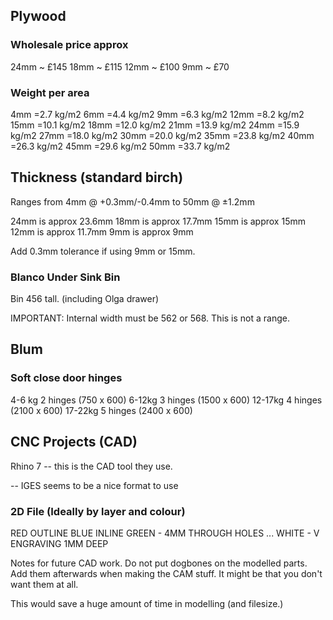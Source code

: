 ## Plywood

### Wholesale price approx

24mm ~ £145
18mm ~ £115
12mm ~ £100
9mm ~ £70

### Weight per area

4mm =2.7 kg/m2
6mm =4.4 kg/m2
9mm =6.3 kg/m2
12mm =8.2 kg/m2
15mm =10.1 kg/m2
18mm =12.0 kg/m2
21mm =13.9 kg/m2
24mm =15.9 kg/m2
27mm =18.0 kg/m2
30mm =20.0 kg/m2
35mm =23.8 kg/m2
40mm =26.3 kg/m2
45mm =29.6 kg/m2
50mm =33.7 kg/m2


## Thickness (standard birch)

Ranges from 4mm @ +0.3mm/-0.4mm to 50mm @ ±1.2mm

24mm is approx 23.6mm
18mm is approx 17.7mm
15mm is approx 15mm
12mm is approx 11.7mm
9mm is approx 9mm

Add 0.3mm tolerance if using 9mm or 15mm.


### Blanco Under Sink Bin

Bin 456 tall. (including Olga drawer)

IMPORTANT: Internal width must be 562 or 568. This is not a range.

## Blum

### Soft close door hinges

4-6 kg 2 hinges (750 x 600)
6-12kg 3 hinges (1500 x 600)
12-17kg 4 hinges (2100 x 600)
17-22kg 5 hinges (2400 x 600)


## CNC  Projects (CAD)

Rhino 7 -- this is the CAD tool they use. 

-- IGES seems to be a nice format to use

### 2D File (Ideally by layer and colour)

RED OUTLINE
BLUE INLINE
GREEN - 4MM THROUGH HOLES
...
WHITE - V ENGRAVING 1MM DEEP



Notes for future CAD work. Do not put dogbones on the modelled parts. Add them afterwards when making the CAM stuff. It might be that you don't want them at all.

This would save a huge amount of time in modelling (and filesize.)





